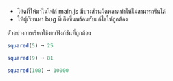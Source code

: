- โค้ดที่ให้มาในไฟล์ main.js มีบางส่วนผิดพลาดทำให้ไม่สามารถรันได้
- ให้ผู้เรียนหา bug ที่เกิดขึ้นพร้อมกับแก้ไขให้ถูกต้อง

ตัวอย่างการเรียกใช้งานฟังก์ชันที่ถูกต้อง

```js
squared(5) ➞ 25

squared(9) ➞ 81

squared(100) ➞ 10000
```
